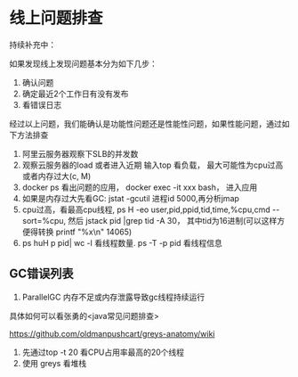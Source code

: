 # 线上问题排查

持续补充中：

如果发现线上发现问题基本分为如下几步：
1. 确认问题
2. 确定最近2个工作日有没有发布
3. 看错误日志

经过以上问题，我们能确认是功能性问题还是性能性问题，如果性能问题，通过如下方法排查
1. 阿里云服务器观察下SLB的并发数
2. 观察云服务器的load 或者进入近期 输入top 看负载， 最大可能性为cpu过高或者内存过大(c, M)
3. docker ps 看出问题的应用， docker exec -it xxx bash， 进入应用
4. 如果是内存过大先看GC: jstat -gcutil 进程id 5000,再分析jmap
5. cpu过高，看最高cpu线程, ps H -eo user,pid,ppid,tid,time,%cpu,cmd --sort=%cpu,
然后  jstack pid |grep tid -A 30， 其中tid为16进制(可以这样方便得转换 printf "%x\n" 14065)
6. ps huH p pid| wc -l 看线程数量. ps -T -p pid  看线程信息


## GC错误列表
1. ParallelGC 内存不足或内存泄露导致gc线程持续运行


具体如何可以看张勇的<java常见问题排查>


https://github.com/oldmanpushcart/greys-anatomy/wiki

1. 先通过top -t 20 看CPU占用率最高的20个线程
2. 使用 greys 看堆栈
